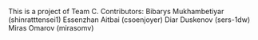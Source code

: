 This is a project of Team C.
Contributors: Bibarys Mukhambetiyar (shinratttensei1)
              Essenzhan Aitbai (csoenjoyer)
              Diar Duskenov (sers-1dw)
              Miras Omarov (mirasomv)
